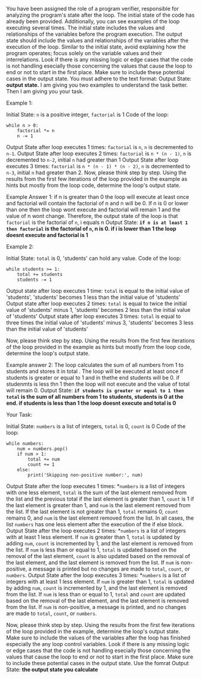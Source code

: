 
You have been assigned the role of a program verifier, responsible for analyzing the program's state after the loop. The initial state of the code has already been provided. Additionally, you can see examples of the loop executing several times. The initial state includes the values and relationships of the variables before the program execution. The output state should include the values and relationships of the variables after the execution of the loop. Similar to the initial state, avoid explaining how the program operates; focus solely on the variable values and their interrelations. 
Look if there is any missing logic or edge cases that the code is not handling esecially those concerning the values that cause the loop to end or not to start in the first place. Make sure to include these potential cases in the output state. 
You must adhere to the text format: Output State: **output state.**
I am giving you two examples to understand the task better. Then I am giving you your task.

Example 1: 

Initial State: `n` is a positive integer, `factorial` is 1
Code of the loop:
```
while n > 0:
    factorial *= n
    n -= 1
```

Output State after loop executes 1 times: `factorial` is `n`, `n` is decremented to `n-1`.
Output State after loop executes 2 times: `factorial` is `n * (n - 1)`, `n` is decremented to `n-2`, initial `n` had greater than 1
Output State after loop executes 3 times: `factorial` is `n * (n - 1) * (n - 2)`, `n` is decremented to `n-3`, initial `n` had greater than 2.
Now, please think step by step. Using the results from the first few iterations of the loop provided in the example as hints but  mostly from the loop code, determine the loop's output state.

Example Answer 1:
if n is greater than 0 the loop will execute at least once and factorial will contain the factorial of n and n will be 0. If n is 0 or lower than one then the loop wont execute and factorial will remain 1 and the value of n wont change.
Therefore, the output state of the loop is that `factorial` is the factorial of `n`, i equals n
Output State: **`if n is at least 1 then factorial` is the factorial of `n`, n is 0. if i is lower than 1 the loop doesnt execute and factorial is 1**

Example 2: 

Initial State:  `total` is 0, 'students' can hold any value. 
Code of the loop:
```
while students >= 1:
    total += students
    students -= 1
```

Output state after loop executes 1 time: `total` is equal to the initial value of 'students', 'students' becomes 1 less than the initial value of 'students'
Output state after loop executes 2 times: `total` is equal to twice the initial value of 'students' minus 1, 'students' becomes 2 less than the initial value of 'students'
Output state after loop executes 3 times: `total` is equal to three times the initial value of 'students' minus 3, 'students' becomes 3 less than the initial value of 'students'

Now, please think step by step. Using the results from the first few iterations of the loop provided in the example as hints but  mostly from the loop code, determine the loop's output state.

Example answer 2:
The loop calculates the sum of all numbers from 1 to students and stores it in total . The loop will be executed at least once if students is greater or equal to 1 and in thethe end students will be 0. if studenmts is less thn 1 then the loop will not execute and the value of total will remain 0.
Output State: **`if students is greater or equal to 1 then total` is the sum of all numbers from 1 to students, students is 0 at the end. if students is less than 1 the loop doesnt execute and total is 0**

Your Task:

Initial State: `numbers` is a list of integers, `total` is 0, `count` is 0
Code of the loop:
```
while numbers:
    num = numbers.pop()
    if num > 1:
        total += num
        count += 1
    else:
        print('Skipping non-positive number:', num)

```

Output State after the loop executes 1 times: *`numbers` is a list of integers with one less element, `total` is the sum of the last element removed from the list and the previous total if the last element is greater than 1, `count` is 1 if the last element is greater than 1, and `num` is the last element removed from the list. If the last element is not greater than 1, `total` remains 0, `count` remains 0, and `num` is the last element removed from the list. In all cases, the list `numbers` has one less element after the execution of the if else block.
Output State after the loop executes 2 times: *`numbers` is a list of integers with at least 1 less element. If `num` is greater than 1, `total` is updated by adding `num`, `count` is incremented by 1, and the last element is removed from the list. If `num` is less than or equal to 1, `total` is updated based on the removal of the last element, `count` is also updated based on the removal of the last element, and the last element is removed from the list. If `num` is non-positive, a message is printed but no changes are made to `total`, `count`, or `numbers`.
Output State after the loop executes 3 times: *`numbers` is a list of integers with at least 1 less element. If `num` is greater than 1, `total` is updated by adding `num`, `count` is incremented by 1, and the last element is removed from the list. If `num` is less than or equal to 1, `total` and `count` are updated based on the removal of the last element, and the last element is removed from the list. If `num` is non-positive, a message is printed, and no changes are made to `total`, `count`, or `numbers`.

Now, please think step by step. Using the results from the first few iterations of the loop provided in the example, determine the loop's output state. Make sure to include the values of the variables after the loop has finished especially the any loop control variables. 
Look if there is any missing logic or edge cases that the code is not handling esecially those concerning the values that cause the loop to end or not to start in the first place. Make sure to include these potential cases in the output state. 
Use the fomrat Output State: **the output state you calculate**
